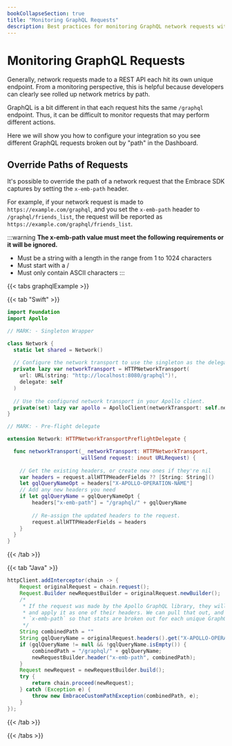 ```yaml
---
bookCollapseSection: true
title: "Monitoring GraphQL Requests"
description: Best practices for monitoring GraphQL network requests with the Embrace SDK
---
```


# Monitoring GraphQL Requests

Generally, network requests made to a REST API each hit its own unique endpoint.
From a monitoring perspective, this is helpful because developers can clearly
see rolled up network metrics by path.

GraphQL is a bit different in that each request hits the same `/graphql` endpoint.
Thus, it can be difficult to monitor requests that may perform different
actions.

Here we will show you how to configure your integration so you see different
GraphQL requests broken out by "path" in the Dashboard. 

## Override Paths of Requests

It's possible to override the path of a network request that the Embrace SDK
captures by setting the `x-emb-path` header.

For example, if your network request is made to `https://example.com/graphql`, and you set the `x-emb-path`
header to `/graphql/friends_list`, the request will be reported as
`https://example.com/graphql/friends_list`.

:::warning
**The x-emb-path value must meet the following requirements or it will be ignored.**

* Must be a string with a length in the range from 1 to 1024 characters
* Must start with a /
* Must only contain ASCII characters
:::

{{< tabs graphqlExample >}}

{{< tab "Swift" >}}

```swift
import Foundation
import Apollo

// MARK: - Singleton Wrapper

class Network {
  static let shared = Network() 
  
  // Configure the network transport to use the singleton as the delegate. 
  private lazy var networkTransport = HTTPNetworkTransport(
    url: URL(string: "http://localhost:8080/graphql")!,
    delegate: self
  )
    
  // Use the configured network transport in your Apollo client.
  private(set) lazy var apollo = ApolloClient(networkTransport: self.networkTransport)
}

// MARK: - Pre-flight delegate 

extension Network: HTTPNetworkTransportPreflightDelegate {

  func networkTransport(_ networkTransport: HTTPNetworkTransport, 
                        willSend request: inout URLRequest) {
                        
    // Get the existing headers, or create new ones if they're nil
    var headers = request.allHTTPHeaderFields ?? [String: String]()
    let gqlQueryNameOpt = headers["X-APOLLO-OPERATION-NAME"] 
    // Add any new headers you need
    if let gqlQueryName = gqlQueryNameOpt {
        headers["x-emb-path"] = "/graphql/" + gqlQueryName
        
        // Re-assign the updated headers to the request.
        request.allHTTPHeaderFields = headers
    }
  }
}
```
{{< /tab >}}

{{< tab "Java" >}}

```java
httpClient.addInterceptor(chain -> {
    Request originalRequest = chain.request();
    Request.Builder newRequestBuilder = originalRequest.newBuilder();
    /*
     * If the request was made by the Apollo GraphQL library, they will take our query name
     * and apply it as one of their headers. We can pull that out, and pass that to
     * `x-emb-path` so that stats are broken out for each unique GraphQL query.
     */
    String combinedPath = ""
    String gqlQueryName = originalRequest.headers().get("X-APOLLO-OPERATION-NAME");
    if (gqlQueryName != null && !gqlQueryName.isEmpty()) {
        combinedPath = "/graphql/" + gqlQueryName;
        newRequestBuilder.header("x-emb-path", combinedPath);
    }
    Request newRequest = newRequestBuilder.build();
    try {
        return chain.proceed(newRequest);
    } catch (Exception e) {
        throw new EmbraceCustomPathException(combinedPath, e);
    }
});
```
{{< /tab >}}

{{< /tabs >}}
